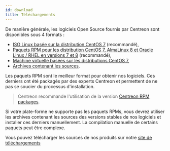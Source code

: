 ```yaml
---
id: download
title: Téléchargements
---
```


De manière générale, les logiciels Open Source fournis par Centreon sont disponibles sous 4 formats :

* [ISO Linux basée sur la distribution CentOS 7](https://download.centreon.com) (recommandé),
* [Paquets RPM pour les distribution CentOS 7, AlmaLinux 8 et Oracle Linux / RHEL en versions 7 et 8](https://download.centreon.com) (recommandé),
* [Machine virtuelle basées sur les distributions CentOS 7](https://download.centreon.com),
* [Archives contenant les sources](https://download.centreon.com).

Les paquets RPM sont le meilleur format pour obtenir nos logiciels. Ces derniers ont été packagés par des experts
Centreon et permettent de ne pas se soucier du processus d'installation.

> Centreon recommande l'utilisation de la version [Centreon RPM packages](installation-of-a-central-server/using-packages.md).

Si votre plate-forme ne supporte pas les paquets RPMs, vous devrez utiliser les archives contenant les sources des
versions stables de nos logiciels et installer ces derniers manuellement. La compilation manuelle de certains paquets
peut être complexe.

Vous pouvez télécharger les sources de nos produits sur notre [site de téléchargements](https://download.centreon.com)
